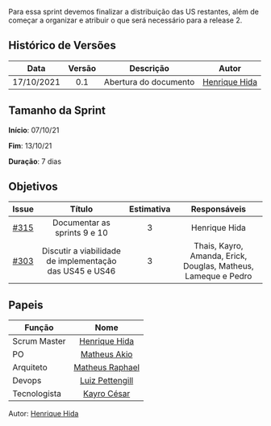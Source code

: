 ﻿---
layout: page_slowbros
tag: slowbros
---
Para essa sprint devemos finalizar a distribuição das US restantes, além de começar a organizar e atribuir o que será necessário para a release 2.

## Histórico de Versões

| Data       | Versão | Descrição                      | Autor             |
| :--------: | :----: | :----------:                   | :---------------: |
| 17/10/2021 |  0.1   | Abertura do documento | [Henrique Hida](https://github.com/HenriqueHida)|

## Tamanho da Sprint

**Início**: 07/10/21

**Fim**: 13/10/21

**Duração**: 7 dias

## Objetivos

| Issue |            Título            |      Estimativa     |        Responsáveis         | 
|:-----:|:----------------------------:|:-------------------:|:---------------------------:|
| [#315](https://github.com/fga-eps-mds/2021-1-Bot/issues/315) | Documentar as sprints 9 e 10 | 3 | Henrique Hida |
| [#303](https://github.com/fga-eps-mds/2021-1-Bot/issues/303) | Discutir a viabilidade de implementação das US45 e US46 | 3 | Thais, Kayro, Amanda, Erick, Douglas, Matheus, Lameque e Pedro |


## Papeis

|      Função      |            Nome            |
|------------------|:--------------------------:|
| Scrum Master | [Henrique Hida](https://github.com/HenriqueHida) |
| PO | [Matheus Akio](https://github.com/matheusakio) |
| Arquiteto | [Matheus Raphael](https://github.com/matheusrazor) |
| Devops | [Luiz Pettengill](https://github.com/LuizPettengill) |
| Tecnologista | [Kayro César](https://github.com/kayrocesar)

Autor: [Henrique Hida](https://github.com/HenriqueHida)



